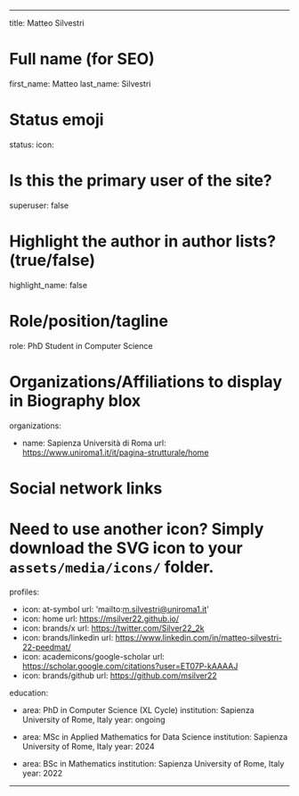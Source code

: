 ---

title: Matteo Silvestri

# Full name (for SEO)
first_name: Matteo 
last_name: Silvestri

# Status emoji
status:
  icon: 

# Is this the primary user of the site?
superuser: false

# Highlight the author in author lists? (true/false)
highlight_name: false

# Role/position/tagline
role: PhD Student in Computer Science

# Organizations/Affiliations to display in Biography blox
organizations:
  - name: Sapienza Università di Roma
    url: https://www.uniroma1.it/it/pagina-strutturale/home

# Social network links
# Need to use another icon? Simply download the SVG icon to your `assets/media/icons/` folder.
profiles:
  - icon: at-symbol
    url: 'mailto:m.silvestri@uniroma1.it'
  - icon: home
    url: https://msilver22.github.io/
  - icon: brands/x
    url: https://twitter.com/Silver22_2k
  - icon: brands/linkedin
    url: https://www.linkedin.com/in/matteo-silvestri-22-peedmat/
  - icon: academicons/google-scholar
    url: https://scholar.google.com/citations?user=ET07P-kAAAAJ
  - icon: brands/github
    url: https://github.com/msilver22

education:
  - area: PhD in Computer Science (XL Cycle)
    institution: Sapienza University of Rome, Italy
    year: ongoing

  - area: MSc in Applied Mathematics for Data Science
    institution: Sapienza University of Rome, Italy
    year: 2024
  
  - area: BSc in Mathematics
    institution: Sapienza University of Rome, Italy
    year: 2022

---